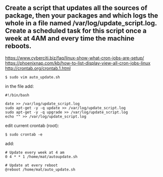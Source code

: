 ## Create a script that updates all the sources of package, then your packages and which logs the whole in a file named /var/log/update_script.log. Create a scheduled task for this script once a week at 4AM and every time the machine reboots.
https://www.cyberciti.biz/faq/linux-show-what-cron-jobs-are-setup/<br>
https://phoenixnap.com/kb/how-to-list-display-view-all-cron-jobs-linux<br>
http://crontab.org/crontab.1.html<br>

```
$ sudo vim auto_update.sh
```
in the file add:<br>
```
#!/bin/bash

date >> /var/log/update_script.log
sudo apt-get -y -q update >> /var/log/update_script.log
sudo apt-get -y -q upgrade >> /var/log/update_script.log
echo "" >> /var/log/update_script.log
```
edit current crontab (root):
```
$ sudo crontab -e
```
add:<br>
```
# Update every week at 4 am
0 4 * * 1 /home/mat/autoupdate.sh

# Update at every reboot
@reboot /home/mat/auto_update.sh

```
